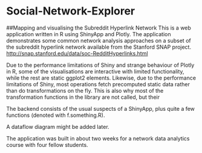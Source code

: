 # Social-Network-Explorer

##Mapping and visualising the Subreddit Hyperlink Network
This is a web application written in R using ShinyApp and Plotly. The application demonstrates some common network analysis approaches on a subset of the subreddit hyperlink network available from the Stanford SNAP project. http://snap.stanford.edu/data/soc-RedditHyperlinks.html

Due to the performance limitations of Shiny and strange behaviour of Plotly in R, some of the visualisations are interactive with limited functionality, while the rest are static ggplot2 elements. Likewise, due to the performance limitations of Shiny, most operations fetch precomputed static data rather than do transformations on the fly. This is also why most of the transformation functions in the library are not called, but their

The backend consists of the usual suspects of a ShinyApp, plus quite a few functions (denoted with f.something.R).

A dataflow diagram might be added later.

The application was built in about two weeks for a network data analytics course with four fellow students.
